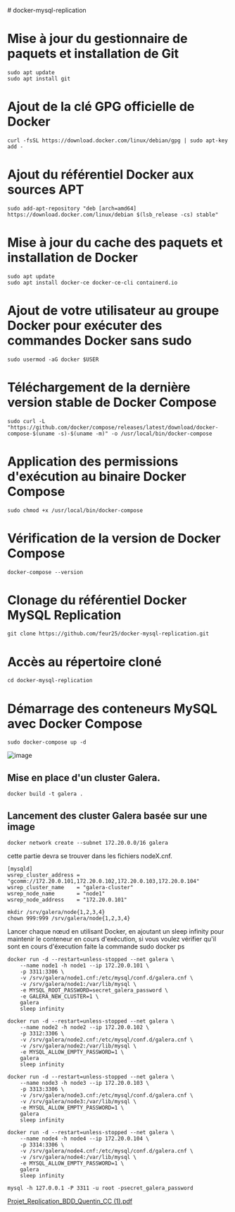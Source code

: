 ﻿﻿﻿﻿﻿# docker-mysql-replication
# Mise à jour du gestionnaire de paquets et installation de Git
    sudo apt update
    sudo apt install git

# Ajout de la clé GPG officielle de Docker
    curl -fsSL https://download.docker.com/linux/debian/gpg | sudo apt-key add -

# Ajout du référentiel Docker aux sources APT
    sudo add-apt-repository "deb [arch=amd64] https://download.docker.com/linux/debian $(lsb_release -cs) stable"

# Mise à jour du cache des paquets et installation de Docker
    sudo apt update
    sudo apt install docker-ce docker-ce-cli containerd.io

# Ajout de votre utilisateur au groupe Docker pour exécuter des commandes Docker sans sudo
    sudo usermod -aG docker $USER

# Téléchargement de la dernière version stable de Docker Compose
    sudo curl -L "https://github.com/docker/compose/releases/latest/download/docker-compose-$(uname -s)-$(uname -m)" -o /usr/local/bin/docker-compose

# Application des permissions d'exécution au binaire Docker Compose
    sudo chmod +x /usr/local/bin/docker-compose

# Vérification de la version de Docker Compose
    docker-compose --version

# Clonage du référentiel Docker MySQL Replication
    git clone https://github.com/feur25/docker-mysql-replication.git

# Accès au répertoire cloné
    cd docker-mysql-replication

# Démarrage des conteneurs MySQL avec Docker Compose
    sudo docker-compose up -d

![image](https://github.com/feur25/docker-mysql-replication/assets/39668417/ed7c541d-00be-4aef-b9e7-02c625300197)


Mise en place d'un cluster Galera. 
-------------------------

    docker build -t galera .

Lancement des cluster Galera basée sur une image
---------------------------------------


	docker network create --subnet 172.20.0.0/16 galera

cette partie devra se trouver dans les fichiers nodeX.cnf.

	[mysqld]
	wsrep_cluster_address = "gcomm://172.20.0.101,172.20.0.102,172.20.0.103,172.20.0.104"
	wsrep_cluster_name    = "galera-cluster"
	wsrep_node_name       = "node1"
	wsrep_node_address    = "172.20.0.101"

	mkdir /srv/galera/node{1,2,3,4}
	chown 999:999 /srv/galera/node{1,2,3,4}
 
Lancer chaque nœud en utilisant Docker, en ajoutant un sleep infinity pour maintenir le conteneur en cours d'exécution, si vous voulez vérifier qu'il sont en cours d'éxecution faite la commande sudo docker ps

	docker run -d --restart=unless-stopped --net galera \
		--name node1 -h node1 --ip 172.20.0.101 \
		-p 3311:3306 \
		-v /srv/galera/node1.cnf:/etc/mysql/conf.d/galera.cnf \
		-v /srv/galera/node1:/var/lib/mysql \
		-e MYSQL_ROOT_PASSWORD=secret_galera_password \
		-e GALERA_NEW_CLUSTER=1 \
		galera
		sleep infinity
  
	docker run -d --restart=unless-stopped --net galera \
		--name node2 -h node2 --ip 172.20.0.102 \
		-p 3312:3306 \
		-v /srv/galera/node2.cnf:/etc/mysql/conf.d/galera.cnf \
		-v /srv/galera/node2:/var/lib/mysql \
		-e MYSQL_ALLOW_EMPTY_PASSWORD=1 \
		galera
  		sleep infinity
	
	docker run -d --restart=unless-stopped --net galera \
		--name node3 -h node3 --ip 172.20.0.103 \
		-p 3313:3306 \
		-v /srv/galera/node3.cnf:/etc/mysql/conf.d/galera.cnf \
		-v /srv/galera/node3:/var/lib/mysql \
		-e MYSQL_ALLOW_EMPTY_PASSWORD=1 \
		galera
		sleep infinity
  
  	docker run -d --restart=unless-stopped --net galera \
		--name node4 -h node4 --ip 172.20.0.104 \
		-p 3314:3306 \
		-v /srv/galera/node4.cnf:/etc/mysql/conf.d/galera.cnf \
		-v /srv/galera/node4:/var/lib/mysql \
		-e MYSQL_ALLOW_EMPTY_PASSWORD=1 \
		galera
		sleep infinity

	mysql -h 127.0.0.1 -P 3311 -u root -psecret_galera_password
[Projet_Replication_BDD_Quentin_CC (1).pdf](https://github.com/feur25/docker-mysql-replication/files/14692649/Projet_Replication_BDD_Quentin_CC.1.pdf)
